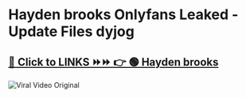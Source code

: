 
 # Hayden brooks Onlyfans Leaked - Update Files dyjog

## <h2><a href="https://clipsfans.com/Hayden_brooks&ref=git">🔗 Click to LINKS ⏩⏩ 👉 🟢 Hayden brooks </a></h2>

<a href="https://clipsfans.com/Hayden_brooks&ref=git" rel="nofollow" data-target="animated-image.originalLink"><img src="https://i.ibb.co.com/xMMVF88/686577567.gif" alt="Viral Video Original" style="max-width: 100%; display: inline-block;" data-target="animated-image.originalImage"></a>

